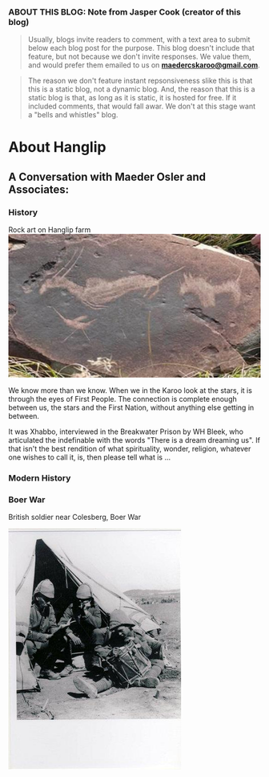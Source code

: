 ### ABOUT THIS BLOG: Note from Jasper Cook (creator of this blog)

>Usually, blogs invite readers to comment, with a text area to submit below each blog post for the purpose.  This blog doesn't include that feature, but not because we don't invite responses. We value them, and would prefer them emailed to us on **maedercskaroo@gmail.com**.

>The reason we don't feature instant repsonsiveness slike this is that this is a static blog, not a dynamic blog. And, the reason that this is a static blog is that, as long as it is static, it is hosted for free. If it included comments, that would fall awar. We don't at this stage want a "bells and whistles" blog.

# About Hanglip

## A Conversation with Maeder Osler and Associates:

### History
Rock art on Hanglip farm
![](/img/HanglipRockart_1.jpg?raw=true)

We know more than we know. When we in the Karoo look at the stars, it is through the eyes of First People. The connection is complete enough between us, the stars and the First Nation, without anything else getting in between.  

It was Xhabbo, interviewed in the Breakwater Prison by WH Bleek, who articulated the indefinable with the words "There is a dream dreaming us". If that isn't the best rendition of what spirituality, wonder, religion, whatever one wishes to call it, is, then please tell what is ...

### Modern History

### Boer War
British soldier near Colesberg, Boer War

![](/img/BoerWarSoldier.jpg?raw=true)
